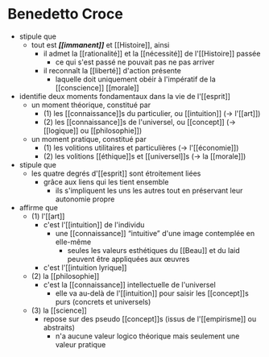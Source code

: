 # Benedetto Croce
- stipule que
  - tout est ***[[immanent]]*** et [[Histoire]], ainsi
    - il admet la [[rationalité]] et la [[nécessité]] de l'[[Histoire]] passée
      - ce qui s'est passé ne pouvait pas ne pas arriver
    - il reconnaît la [[liberté]] d'action présente
      - laquelle doit uniquement obéir à l'impératif de la [[conscience]] [[morale]]
- identifie deux moments fondamentaux dans la vie de l'[[esprit]]
  - un moment théorique, constitué par
    - (1) les [[connaissance]]s du particulier, ou [[intuition]] (→ l'[[art]])
    - (2) les [[connaissance]]s de l'universel, ou [[concept]] (→ [[logique]] ou [[philosophie]])
  - un moment pratique, constitué par
      - (1) les volitions utilitaires et particulières (→ l'[[économie]])
      - (2) les volitions [[éthique]]s et [[universel]]s (→ la [[morale]])
- stipule que
  - les quatre degrés d'[[esprit]] sont étroitement liées
    - grâce  aux liens qui les tient ensemble
      - ils s'impliquent les uns les autres tout en préservant leur autonomie propre
- affirme que
  - (1) l'[[art]]
    - c'est l'[[intuition]] de l'individu
      - une [[connaissance]] “intuitive” d'une image contemplée en elle-même
        - seules les valeurs esthétiques du [[Beau]] et du laid peuvent être appliquées aux œuvres
    - c'est l'[[intuition lyrique]]
  - (2) la [[philosophie]]
    - c'est la [[connaissance]] intellectuelle de l'universel
      - elle va au-delà de l'[[intuition]] pour saisir les [[concept]]s purs (concrets et universels)
  - (3) la [[science]]
    - repose sur des pseudo [[concept]]s (issus de l'[[empirisme]] ou abstraits)
      - n'a aucune valeur logico théorique mais seulement une valeur pratique